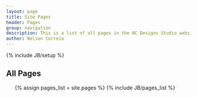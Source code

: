 ```yaml
---
layout: page
title: Site Pages 
header: Pages
group: navigation
description: This is a list of all pages in the NC Designs Studio website. Some of the pages are out-of-box from the Jekyll Bootstrap repo, but eventually it will all be customized.
author: Nelson Correia
---
```

{% include JB/setup %}

<h2>All Pages</h2>
<ul>
{% assign pages_list = site.pages %}
{% include JB/pages_list %}
</ul>
